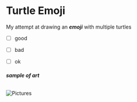 # Turtle Emoji
My attempt at drawing an **_emoji_** with multiple turtles

- [ ] good
- [ ] bad
- [ ] ok


###### **sample of art**
![Pictures](/Capture.PNG)